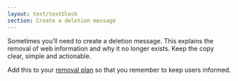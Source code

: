 ```yaml
---
layout: text/textblock
section: Create a deletion message
---
```

Sometimes you’ll need to create a deletion message. This explains the removal of web information and why it no longer exists. Keep the copy clear, simple and actionable.

Add this to your [removal plan](https://guides.service.gov.au/content-strategy/removing-content/removal-plan/) so that you remember to keep users informed.